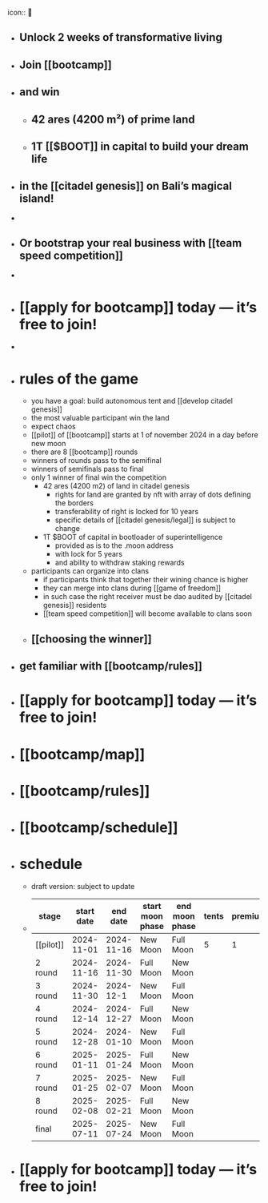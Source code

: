 icon:: 🥕

- ## Unlock 2 weeks of transformative living
- ## Join [[bootcamp]]
- ## and win
	- ## 42 ares (4200 m²) of prime land
	- ## 1T [[$BOOT]] in capital to build your dream life
- ## in the [[citadel genesis]] on Bali’s magical island!
-
- ## Or bootstrap your real business with [[team speed competition]]
-
- # [[apply for bootcamp]] today — it’s free to join!
-
- # rules of the game
	- you have a goal: build autonomous tent and [[develop citadel genesis]]
	- the most valuable participant win the land
	- expect chaos
	- [[pilot]] of [[bootcamp]] starts at 1 of november 2024 in a day before new moon
	- there are 8 [[bootcamp]] rounds
	- winners of rounds pass to the semifinal
	- winners of semifinals pass to final
	- only 1 winner of final win the competition
		- 42 ares (4200 m2) of land in citadel genesis
			- rights for land are granted by nft with array of dots defining the borders
			- transferability of right is locked for 10 years
			- specific details of [[citadel genesis/legal]] is subject to change
		- 1T $BOOT of capital in bootloader of superintelligence
			- provided as is to the .moon address
			- with lock for 5 years
			- and ability to withdraw staking rewards
	- participants can organize into clans
		- if participants think that together their wining chance is higher
		- they can merge into clans during [[game of freedom]]
		- in such case the right receiver must be dao audited by [[citadel genesis]] residents
		- [[team speed competition]] will become available to clans soon
	- ## [[choosing the winner]]
- ## get familiar with [[bootcamp/rules]]
- # [[apply for bootcamp]] today — it’s free to join!
- # [[bootcamp/map]]
- # [[bootcamp/rules]]
- # [[bootcamp/schedule]]
- # schedule
	- draft version: subject to update
	- | stage      | start date  | end date    | start moon phase | end moon phase | tents | premium |
	  |------------|-------------|-------------|------------------|----------------|----|---|
	  | [[pilot]]      | 2024-11-01  | 2024-11-16  | New Moon         | Full Moon      | 5 | 1 |
	  | 2 round    | 2024-11-16  | 2024-11-30  | Full Moon        | New Moon       | | |
	  | 3 round    | 2024-11-30  | 2024-12-1  | New Moon         | Full Moon      | | |
	  | 4 round    | 2024-12-14  | 2024-12-27  | Full Moon        | New Moon       | | |
	  | 5 round    | 2024-12-28  | 2024-01-10  | New Moon         | Full Moon      | | |
	  | 6 round    | 2025-01-11  | 2025-01-24  | Full Moon        | New Moon       | | |
	  | 7 round    | 2025-01-25  | 2025-02-07  | New Moon         | Full Moon      | | |
	  | 8 round    | 2025-02-08  | 2025-02-21  | Full Moon        | New Moon       | | |
	  | final  | 2025-07-11  | 2025-07-24  | New Moon         | Full Moon      | | |
- # [[apply for bootcamp]] today — it’s free to join!